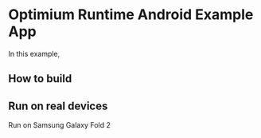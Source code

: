# Optimium Runtime Android Example App

In this example, 
<!-- 이 예제에서는 MobileNet V2를 이용하여 카메라 또는 사진을 이용해 classification을 진행하는 방법을 설명합니다. -->

## How to build

## Run on real devices

Run on Samsung Galaxy Fold 2
